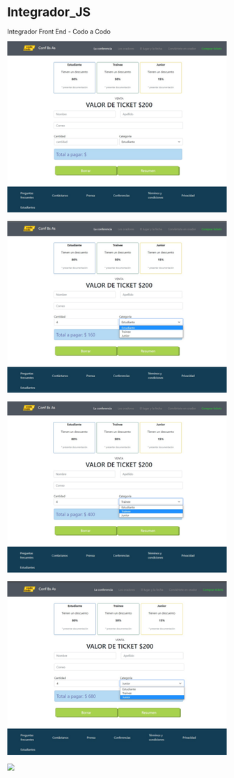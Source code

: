 # Integrador_JS
 Integrador Front End - Codo a Codo
 
![](screenshot/img1.jpg)<br><br>
![](screenshot/img2.jpg)<br><br>
![](screenshot/img3.jpg)<br><br>
![](screenshot/img4.jpg)<br><br>
![](screenshot/img5.jpg)<br><br>

